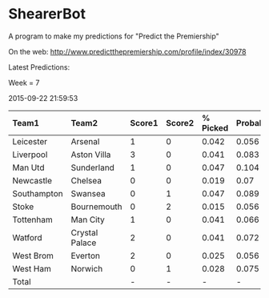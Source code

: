 # ShearerBot
A program to make my predictions for "Predict the Premiership"

On the web: http://www.predictthepremiership.com/profile/index/30978

Latest Predictions:

Week = 7

2015-09-22 21:59:53
<sub>


|Team1       |Team2          |Score1 |Score2 |% Picked |Probability |Expected |SD    |n    |
|:-----------|:--------------|:------|:------|:--------|:-----------|:--------|:-----|:----|
|Leicester   |Arsenal        |1      |0      |0.042    |0.056       |0.934    |1.87  |1895 |
|Liverpool   |Aston Villa    |3      |0      |0.041    |0.083       |0.984    |1.296 |1891 |
|Man Utd     |Sunderland     |1      |0      |0.047    |0.104       |1.209    |1.355 |1892 |
|Newcastle   |Chelsea        |0      |0      |0.019    |0.07        |0.987    |1.983 |1890 |
|Southampton |Swansea        |0      |1      |0.047    |0.089       |1.142    |2.147 |1892 |
|Stoke       |Bournemouth    |0      |2      |0.015    |0.056       |1.197    |1.928 |1894 |
|Tottenham   |Man City       |1      |0      |0.041    |0.066       |0.943    |1.943 |1892 |
|Watford     |Crystal Palace |2      |0      |0.041    |0.072       |1.388    |2.059 |1892 |
|West Brom   |Everton        |2      |0      |0.025    |0.056       |1.2      |1.93  |1891 |
|West Ham    |Norwich        |0      |1      |0.028    |0.075       |1.156    |2.055 |1890 |
|Total       |               |-      |-      |-        |-           |11.14    |5.94  |1895 |

</sub>